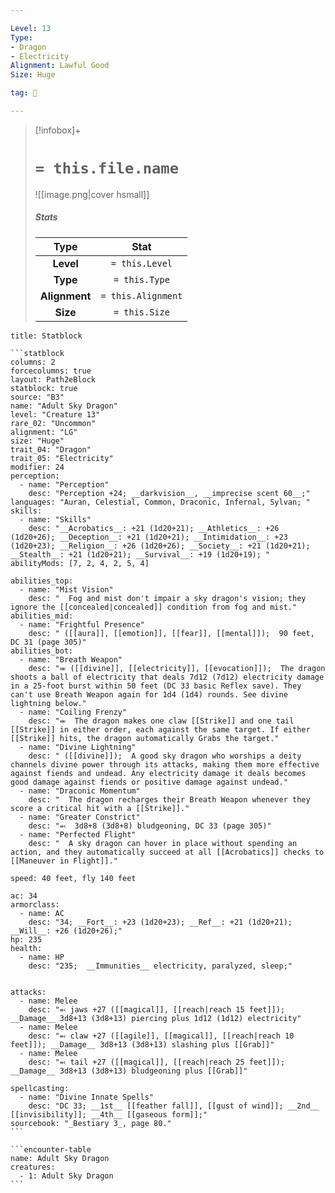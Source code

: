 ```yaml
---

Level: 13
Type:
- Dragon
- Electricity
Alignment: Lawful Good
Size: Huge

tag: 👹

---
```


> [!infobox]+
> #  `= this.file.name`
> ![[image.png|cover hsmall]]
> ##### Stats
> Type | Stat |
> :---:|:---:|
> **Level** | `= this.Level` |
> **Type** | `= this.Type` |
> **Alignment** | `= this.Alignment` |
> **Size** | `= this.Size` |



````ad-info
title: Statblock

```statblock
columns: 2
forcecolumns: true
layout: Path2eBlock
statblock: true
source: "B3"
name: "Adult Sky Dragon"
level: "Creature 13"
rare_02: "Uncommon"
alignment: "LG"
size: "Huge"
trait_04: "Dragon"
trait_05: "Electricity"
modifier: 24
perception:
  - name: "Perception"
    desc: "Perception +24; __darkvision__, __imprecise scent 60__;"
languages: "Auran, Celestial, Common, Draconic, Infernal, Sylvan; "
skills:
  - name: "Skills"
    desc: "__Acrobatics__: +21 (1d20+21); __Athletics__: +26 (1d20+26); __Deception__: +21 (1d20+21); __Intimidation__: +23 (1d20+23); __Religion__: +26 (1d20+26); __Society__: +21 (1d20+21); __Stealth__: +21 (1d20+21); __Survival__: +19 (1d20+19); "
abilityMods: [7, 2, 4, 2, 5, 4]

abilities_top:
  - name: "Mist Vision"
    desc: "  Fog and mist don't impair a sky dragon's vision; they ignore the [[concealed|concealed]] condition from fog and mist."
abilities_mid:
  - name: "Frightful Presence"
    desc: " ([[aura]], [[emotion]], [[fear]], [[mental]]);  90 feet, DC 31 (page 305)"
abilities_bot:
  - name: "Breath Weapon"
    desc: "⬺ ([[divine]], [[electricity]], [[evocation]]);  The dragon shoots a ball of electricity that deals 7d12 (7d12) electricity damage in a 25-foot burst within 50 feet (DC 33 basic Reflex save). They can't use Breath Weapon again for 1d4 (1d4) rounds. See divine lightning below."
  - name: "Coiling Frenzy"
    desc: "⬺  The dragon makes one claw [[Strike]] and one tail [[Strike]] in either order, each against the same target. If either [[Strike]] hits, the dragon automatically Grabs the target."
  - name: "Divine Lightning"
    desc: " ([[divine]]);  A good sky dragon who worships a deity channels divine power through its attacks, making them more effective against fiends and undead. Any electricity damage it deals becomes good damage against fiends or positive damage against undead."
  - name: "Draconic Momentum"
    desc: "  The dragon recharges their Breath Weapon whenever they score a critical hit with a [[Strike]]."
  - name: "Greater Constrict"
    desc: "⬻  3d8+8 (3d8+8) bludgeoning, DC 33 (page 305)"
  - name: "Perfected Flight"
    desc: "  A sky dragon can hover in place without spending an action, and they automatically succeed at all [[Acrobatics]] checks to [[Maneuver in Flight]]."

speed: 40 feet, fly 140 feet

ac: 34
armorclass:
  - name: AC
    desc: "34; __Fort__: +23 (1d20+23); __Ref__: +21 (1d20+21); __Will__: +26 (1d20+26);"
hp: 235
health:
  - name: HP
    desc: "235;  __Immunities__ electricity, paralyzed, sleep;"


attacks:
  - name: Melee
    desc: "⬻ jaws +27 ([[magical]], [[reach|reach 15 feet]]); __Damage__ 3d8+13 (3d8+13) piercing plus 1d12 (1d12) electricity"
  - name: Melee
    desc: "⬻ claw +27 ([[agile]], [[magical]], [[reach|reach 10 feet]]); __Damage__ 3d8+13 (3d8+13) slashing plus [[Grab]]"
  - name: Melee
    desc: "⬻ tail +27 ([[magical]], [[reach|reach 25 feet]]); __Damage__ 3d8+13 (3d8+13) bludgeoning plus [[Grab]]"

spellcasting:
  - name: "Divine Innate Spells"
    desc: "DC 33; __1st__ [[feather fall]], [[gust of wind]]; __2nd__ [[invisibility]]; __4th__ [[gaseous form]];"
sourcebook: "_Bestiary 3_, page 80."
```

```encounter-table
name: Adult Sky Dragon
creatures:
  - 1: Adult Sky Dragon
```

````


